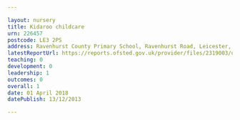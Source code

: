 ```yaml
---

layout: nursery
title: Kidaroo childcare
urn: 226457
postcode: LE3 2PS
address: Ravenhurst County Primary School, Ravenhurst Road, Leicester, Leicestershire, LE3 2PS
latestReportUrl: https://reports.ofsted.gov.uk/provider/files/2319003/urn/226457.pdf
teaching: 0
development: 0
leadership: 1
outcomes: 0
overall: 1
date: 01 April 2018 
datePublish: 13/12/2013

---
```

